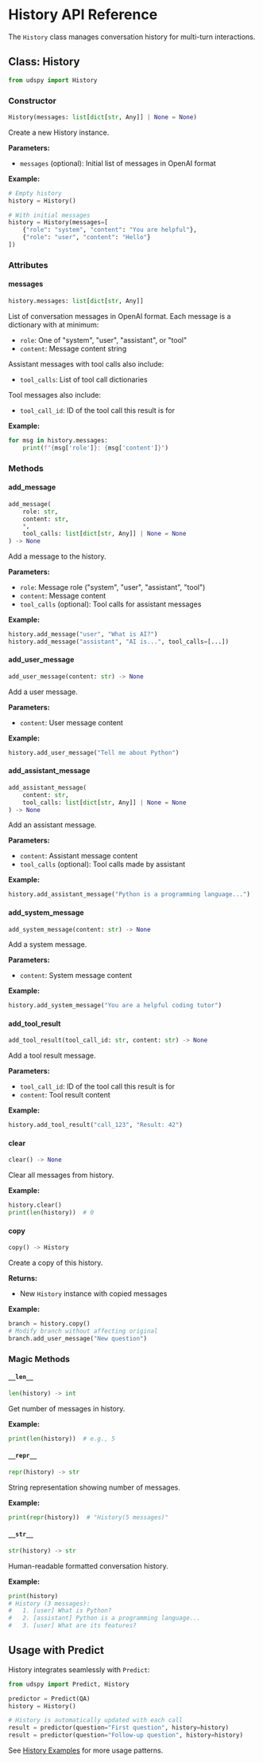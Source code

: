 # History API Reference

The `History` class manages conversation history for multi-turn interactions.

## Class: History

```python
from udspy import History
```

### Constructor

```python
History(messages: list[dict[str, Any]] | None = None)
```

Create a new History instance.

**Parameters:**
- `messages` (optional): Initial list of messages in OpenAI format

**Example:**
```python
# Empty history
history = History()

# With initial messages
history = History(messages=[
    {"role": "system", "content": "You are helpful"},
    {"role": "user", "content": "Hello"}
])
```

### Attributes

#### messages

```python
history.messages: list[dict[str, Any]]
```

List of conversation messages in OpenAI format. Each message is a dictionary with at minimum:
- `role`: One of "system", "user", "assistant", or "tool"
- `content`: Message content string

Assistant messages with tool calls also include:
- `tool_calls`: List of tool call dictionaries

Tool messages also include:
- `tool_call_id`: ID of the tool call this result is for

**Example:**
```python
for msg in history.messages:
    print(f"{msg['role']}: {msg['content']}")
```

### Methods

#### add_message

```python
add_message(
    role: str,
    content: str,
    *,
    tool_calls: list[dict[str, Any]] | None = None
) -> None
```

Add a message to the history.

**Parameters:**
- `role`: Message role ("system", "user", "assistant", "tool")
- `content`: Message content
- `tool_calls` (optional): Tool calls for assistant messages

**Example:**
```python
history.add_message("user", "What is AI?")
history.add_message("assistant", "AI is...", tool_calls=[...])
```

#### add_user_message

```python
add_user_message(content: str) -> None
```

Add a user message.

**Parameters:**
- `content`: User message content

**Example:**
```python
history.add_user_message("Tell me about Python")
```

#### add_assistant_message

```python
add_assistant_message(
    content: str,
    tool_calls: list[dict[str, Any]] | None = None
) -> None
```

Add an assistant message.

**Parameters:**
- `content`: Assistant message content
- `tool_calls` (optional): Tool calls made by assistant

**Example:**
```python
history.add_assistant_message("Python is a programming language...")
```

#### add_system_message

```python
add_system_message(content: str) -> None
```

Add a system message.

**Parameters:**
- `content`: System message content

**Example:**
```python
history.add_system_message("You are a helpful coding tutor")
```

#### add_tool_result

```python
add_tool_result(tool_call_id: str, content: str) -> None
```

Add a tool result message.

**Parameters:**
- `tool_call_id`: ID of the tool call this result is for
- `content`: Tool result content

**Example:**
```python
history.add_tool_result("call_123", "Result: 42")
```

#### clear

```python
clear() -> None
```

Clear all messages from history.

**Example:**
```python
history.clear()
print(len(history))  # 0
```

#### copy

```python
copy() -> History
```

Create a copy of this history.

**Returns:**
- New `History` instance with copied messages

**Example:**
```python
branch = history.copy()
# Modify branch without affecting original
branch.add_user_message("New question")
```

### Magic Methods

#### `__len__`

```python
len(history) -> int
```

Get number of messages in history.

**Example:**
```python
print(len(history))  # e.g., 5
```

#### `__repr__`

```python
repr(history) -> str
```

String representation showing number of messages.

**Example:**
```python
print(repr(history))  # "History(5 messages)"
```

#### `__str__`

```python
str(history) -> str
```

Human-readable formatted conversation history.

**Example:**
```python
print(history)
# History (3 messages):
#   1. [user] What is Python?
#   2. [assistant] Python is a programming language...
#   3. [user] What are its features?
```

## Usage with Predict

History integrates seamlessly with `Predict`:

```python
from udspy import Predict, History

predictor = Predict(QA)
history = History()

# History is automatically updated with each call
result = predictor(question="First question", history=history)
result = predictor(question="Follow-up question", history=history)
```

See [History Examples](../examples/history.md) for more usage patterns.
